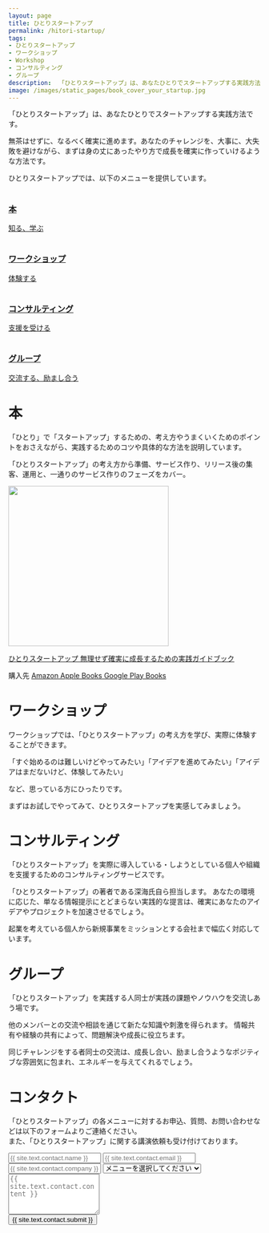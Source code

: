 ```yaml
---
layout: page
title: ひとりスタートアップ
permalink: /hitori-startup/
tags:
- ひとりスタートアップ
- ワークショップ
- Workshop
- コンサルティング
- グループ
description:  「ひとりスタートアップ」は、あなたひとりでスタートアップする実践方法です。無茶はせずに、なるべく確実に進めます。あなたのチャレンジを、大事に、大失敗を避けながら、まずは身の丈にあったやり方で成長を確実に作っていけるような方法です。
image: /images/static_pages/book_cover_your_startup.jpg
---
```


「ひとりスタートアップ」は、あなたひとりでスタートアップする実践方法です。

無茶はせずに、なるべく確実に進めます。あなたのチャレンジを、大事に、大失敗を避けながら、まずは身の丈にあったやり方で成長を確実に作っていけるような方法です。

ひとりスタートアップでは、以下のメニューを提供しています。

<div class="container text-center">
  <div class="row row-cols-2">
    <div class="col my-2">
      <a href="#本">
        <div class="card border border-5 rounded-4 border-primary bg-light-subtle">
          <div class="card-body">
            <h1 class="text-primary">
              <i class="fa-solid fa-book fa-lg"></i>
            </h1>
            <h3 class="card-title">本</h3>
            <p class="card-text">知る、学ぶ</p>
          </div>
        </div>
      </a>
    </div>
    <div class="col my-2">
      <a href="#ワークショップ">
        <div class="card border border-5 rounded-4 border-warning bg-light-subtle">
          <div class="card-body">
            <h1 class="text-warning">
              <i class="fa-solid fa-users-rays fa-lg"></i>
            </h1>
            <h3 class="card-title">ワークショップ</h3>
            <p class="card-text">体験する</p>
          </div>
        </div>
      </a>
    </div>
    <div class="col my-2">
      <a href="#コンサルティング">
        <div class="card border border-5 rounded-4 border-danger bg-light-subtle">
          <div class="card-body">
            <h1 class="text-danger">
              <i class="fa-solid fa-user-tie fa-lg"></i>
            </h1>
            <h3 class="card-title">コンサルティング</h3>
            <p class="card-text">支援を受ける</p>
          </div>
        </div>
      </a>
    </div>
    <div class="col my-2">
      <a href="#グループ">
        <div class="card border border-5 rounded-4 border-success bg-light-subtle">
          <div class="card-body">
            <h1 class="text-success">
              <i class="fa-solid fa-users-between-lines fa-lg"></i>
            </h1>
            <h3 class="card-title">グループ</h3>
            <p class="card-text">交流する、励まし合う</p>
          </div>
        </div>
      </a>
    </div>
  </div>
</div>

# 本

「ひとり」で「スタートアップ」するための、考え方やうまくいくためのポイントをおさえながら、実践するためのコツや具体的な方法を説明しています。

「ひとりスタートアップ」の考え方から準備、サービス作り、リリース後の集客、運用と、一通りのサービス作りのフェーズをカバー。

[<img src="{{ site.url }}/images/static_pages/book_cover_your_startup.jpg" width="320" class="border border-3 rounded-2 mx-auto d-block" />][3]

[ひとりスタートアップ 無理せず確実に成長するための実践ガイドブック][3]

<span class="m1">
  購入先
</span>
<a href="https://amzn.to/3P1Szqj" class="button button-blue m1">
  <i class="fab fa-amazon"></i>
  <span class="m1">Amazon</span>
</a>
<a href="http://books.apple.com/us/book/id6468870528" class="button button-blue m1">
  <i class="fab fa-apple"></i>
  <span class="m1">Apple Books</span>
</a>
<a href="https://play.google.com/store/books/details?id=9i7bEAAAQBAJ" class="button button-blue m1">
  <i class="fab fa-google"></i>
  <span class="m1">Google Play Books</span>
</a>


# ワークショップ

ワークショップでは、「ひとりスタートアップ」の考え方を学び、実際に体験することができます。

「すぐ始めるのは難しいけどやってみたい」「アイデアを進めてみたい」「アイデアはまだないけど、体験してみたい」

など、思っている方にひったりです。

まずはお試しでやってみて、ひとりスタートアップを実感してみましょう。

# コンサルティング

「ひとりスタートアップ」を実際に導入している・しようとしている個人や組織を支援するためのコンサルティングサービスです。

「ひとりスタートアップ」の著者である深海氏自ら担当します。
あなたの環境に応じた、単なる情報提示にとどまらない実践的な提言は、確実にあなたのアイデアやプロジェクトを加速させるでしょう。

起業を考えている個人から新規事業をミッションとする会社まで幅広く対応しています。

# グループ

「ひとりスタートアップ」を実践する人同士が実践の課題やノウハウを交流しあう場です。

他のメンバーとの交流や相談を通じて新たな知識や刺激を得られます。
情報共有や経験の共有によって、問題解決や成長に役立ちます。

同じチャレンジをする者同士の交流は、成長し合い、励まし合うようなポジティブな雰囲気に包まれ、エネルギーを与えてくれるでしょう。


# コンタクト

<div class="m3">
<p class ="">
  「ひとりスタートアップ」の各メニューに対するお申込、質問、お問い合わせなどは以下のフォームよりご連絡ください。<br>
  また、「ひとりスタートアップ」に関する講演依頼も受け付けております。
</p>
<form action="https://formspree.io/f/xvoybpny" method="POST" class="form-stacked">
  <input type="text" name="name" id="full-name" class="form-control" placeholder="{{ site.text.contact.name }}" required="">
  <input type="email" name="email" id="email-address" class="form-control" placeholder="{{ site.text.contact.email }}" required="">
  <input type="text" name="company" id="company-name" class="form-control" placeholder="{{ site.text.contact.company }}">
  <select name="category" id="category" class="form-select" required="">
    <option value="" selected="" disabled="">メニューを選択してください</option>
    <option value="本">本</option>
    <option value="ワークショップ">ワークショップ</option>
    <option value="コンサルティング">コンサルティング</option>
    <option value="グループ">グループ</option>
    <option value="その他">その他</option>
  </select>
  <textarea type="text" name="message" id="message" class="form-control" rows="5" placeholder="{{ site.text.contact.content }}" required=""></textarea>
  <div class="py2 g-recaptcha" data-sitekey="6LfddT4lAAAAAGjsvocw192BvjvctlQD8PNRFL9K"></div>
  <input type="hidden" name="_subject" value="{{ site.text.contact.subject }}" />
  <input type="hidden" name="_from_page" value="/hitori-startup" />
  <button type="submit" class="button button-blue button-big">{{ site.text.contact.submit }}</button>
</form>
</div>

<!-- reCAPTCHA v2 -->
<script src="https://www.google.com/recaptcha/api.js" async defer></script>




[1]: https://amzn.to/3H9CblH
[2]: https://amzn.to/3Vztcyx
[3]: https://amzn.to/3P1Szqj
